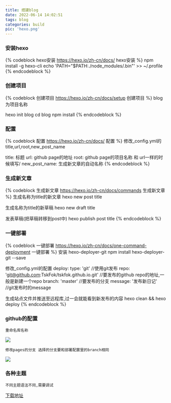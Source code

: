 ```yaml
---
title: 搭建blog
date: 2022-06-14 14:02:51
tags: blog
categories: build
pic: 'hexo.png'
---
```


### 安装hexo

{% codeblock hexo安装 https://hexo.io/zh-cn/docs/ hexo安装 %}
npm install -g hexo-cli
echo 'PATH="$PATH:./node_modules/.bin"' >> ~/.profile
{% endcodeblock %}

### 创建项目

{% codeblock 创建项目 https://hexo.io/zh-cn/docs/setup 创建项目 %}
blog为项目名称

hexo init blog 
cd blog
npm install
{% endcodeblock %}


### 配置

{% codeblock 配置 https://hexo.io/zh-cn/docs/ 配置 %}
修改_config.yml的title,url,root,new_post_name

title: 标题
url: github page的地址
root: github page的项目名称 和 url一样的时候填写/
new_post_name: 生成新文章的自动名称
{% endcodeblock %}

### 生成新文章

{% codeblock 生成新文章 https://hexo.io/zh-cn/docs/commands 生成新文章 %}
生成名称为title的新文章
hexo new post title

生成名称为title的新草稿
hexo new draft title

发表草稿(把草稿转移到post中)
hexo publish post title
{% endcodeblock %}

### 一键部署

{% codeblock 一键部署 https://hexo.io/zh-cn/docs/one-command-deployment 一键部署 %}
安装 hexo-deployer-git
npm install hexo-deployer-git --save

修改_config.yml的配置
deploy:
type: 'git' //使用git发布
repo: 'git@github.com:TskFok/tskfok.github.io.git' //要发布的github repo的地址,一般是新建一个repo
branch: 'master' //要发布的分支
message: '发布新日记' //git发布时的message


生成站点文件并推送至远程库,过一会就能看到新发布的内容
hexo clean && hexo deploy
{% endcodeblock %}

### github的配置

````
重命名库名称
````
![](general.png)
````
修改pages的分支 选择的分支要和部署配置里的branch相同
````
![](page.png)

### 各种主题

````
不同主题语法不同,需要调试
````
[下载地址](https://hexo.io/themes/)
